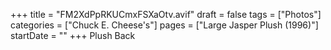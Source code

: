 +++
title = "FM2XdPpRKUCmxFSXaOtv.avif"
draft = false
tags = ["Photos"]
categories = ["Chuck E. Cheese's"]
pages = ["Large Jasper Plush (1996)"]
startDate = ""
+++
Plush Back
